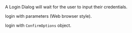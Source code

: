 A Login Dialog will wait for the user to input their credentials.

login with parameters (Web browser style).
<snippet id='dialog-login-web'/>

login with `ConfirmOptions` object.
<snippet id='dialog-login'/>